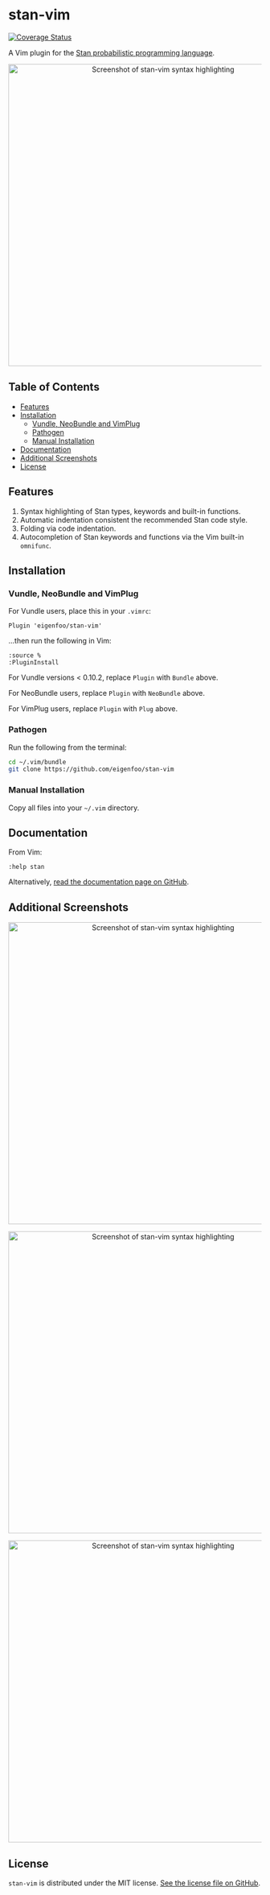 # stan-vim

[![Coverage Status](https://img.shields.io/endpoint.svg?url=https%3A%2F%2Factions-badge.atrox.dev%2Feigenfoo%2Fstan-vim%2Fbadge%3Fref%3Dmaster&style=flat)](https://actions-badge.atrox.dev/eigenfoo/stan-vim/goto?ref=master) 

A Vim plugin for the [Stan probabilistic programming language](https://mc-stan.org/).

<p align="center">
  <a href="https://raw.github.com/eigenfoo/stan-vim/master/screenshots/screenshot0.png"><img src="https://raw.github.com/eigenfoo/stan-vim/master/screenshots/screenshot0.png" alt="Screenshot of stan-vim syntax highlighting" width="600"></a>
</p>

## Table of Contents

- [Features](#features)
- [Installation](#installation)
  - [Vundle, NeoBundle and VimPlug](#vundle-neobundle-and-vimplug)
  - [Pathogen](#pathogen)
  - [Manual Installation](#manual-installation)
- [Documentation](#documentation)
- [Additional Screenshots](#additional-screenshots)
- [License](#license)

## Features

1. Syntax highlighting of Stan types, keywords and built-in functions.
1. Automatic indentation consistent the recommended Stan code style.
1. Folding via code indentation.
1. Autocompletion of Stan keywords and functions via the Vim built-in `omnifunc`.

## Installation

### Vundle, NeoBundle and VimPlug

For Vundle users, place this in your `.vimrc`:

```
Plugin 'eigenfoo/stan-vim'
```

...then run the following in Vim:

```
:source %
:PluginInstall
```

For Vundle versions < 0.10.2, replace `Plugin` with `Bundle` above.

For NeoBundle users, replace `Plugin` with `NeoBundle` above.

For VimPlug users, replace `Plugin` with `Plug` above.

### Pathogen

Run the following from the terminal:

```bash
cd ~/.vim/bundle
git clone https://github.com/eigenfoo/stan-vim
```

### Manual Installation

Copy all files into your `~/.vim` directory.

## Documentation

From Vim:

```
:help stan
```

Alternatively, [read the documentation page on
GitHub](https://github.com/eigenfoo/stan-vim/blob/master/doc/stan.txt).

## Additional Screenshots

<p align="center">
  <a href="https://raw.github.com/eigenfoo/stan-vim/master/screenshots/screenshot1.png"><img src="https://raw.github.com/eigenfoo/stan-vim/master/screenshots/screenshot1.png" alt="Screenshot of stan-vim syntax highlighting" width="600"></a>
</p>

<p align="center">
  <a href="https://raw.github.com/eigenfoo/stan-vim/master/screenshots/screenshot2.png"><img src="https://raw.github.com/eigenfoo/stan-vim/master/screenshots/screenshot2.png" alt="Screenshot of stan-vim syntax highlighting" width="600"></a>
</p>

<p align="center">
  <a href="https://raw.github.com/eigenfoo/stan-vim/master/screenshots/screenshot3.png"><img src="https://raw.github.com/eigenfoo/stan-vim/master/screenshots/screenshot3.png" alt="Screenshot of stan-vim syntax highlighting" width="600"></a>
</p>

## License

`stan-vim` is distributed under the MIT license. [See the license file on
GitHub](https://github.com/eigenfoo/stan-vim/blob/master/LICENSE).
